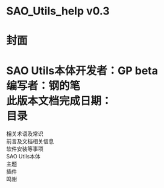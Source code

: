 # SAO_Utils_help v0.3
封面
====
SAO Utils本体开发者：GP beta<br>
编写者：钢的笔<br>
此版本文档完成日期：<br>
目录
===
相关术语及常识<br>
前言及文档相关信息<br>
软件安装等事项<br>
SAO Utils本体<br>
主题<br>
插件<br>
鸣谢
